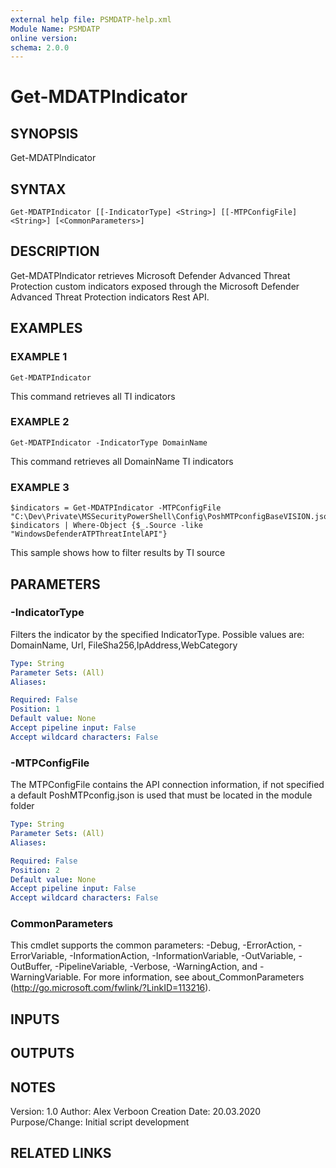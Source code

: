 ```yaml
---
external help file: PSMDATP-help.xml
Module Name: PSMDATP
online version:
schema: 2.0.0
---
```


# Get-MDATPIndicator

## SYNOPSIS
Get-MDATPIndicator

## SYNTAX

```
Get-MDATPIndicator [[-IndicatorType] <String>] [[-MTPConfigFile] <String>] [<CommonParameters>]
```

## DESCRIPTION
Get-MDATPIndicator retrieves Microsoft Defender Advanced Threat Protection custom indicators exposed
through the Microsoft Defender Advanced Threat Protection indicators Rest API.

## EXAMPLES

### EXAMPLE 1
```
Get-MDATPIndicator
```

This command retrieves all TI indicators

### EXAMPLE 2
```
Get-MDATPIndicator -IndicatorType DomainName
```

This command retrieves all DomainName TI indicators

### EXAMPLE 3
```
$indicators = Get-MDATPIndicator -MTPConfigFile "C:\Dev\Private\MSSecurityPowerShell\Config\PoshMTPconfigBaseVISION.json"
$indicators | Where-Object {$_.Source -like "WindowsDefenderATPThreatIntelAPI"}
```


This sample shows how to filter results by TI source

## PARAMETERS

### -IndicatorType
Filters the indicator by the specified IndicatorType.
Possible values are: DomainName, Url, FileSha256,IpAddress,WebCategory

```yaml
Type: String
Parameter Sets: (All)
Aliases:

Required: False
Position: 1
Default value: None
Accept pipeline input: False
Accept wildcard characters: False
```

### -MTPConfigFile
The MTPConfigFile contains the API connection information, if not specified a default PoshMTPconfig.json  is used that must be located in the module folder

```yaml
Type: String
Parameter Sets: (All)
Aliases:

Required: False
Position: 2
Default value: None
Accept pipeline input: False
Accept wildcard characters: False
```

### CommonParameters
This cmdlet supports the common parameters: -Debug, -ErrorAction, -ErrorVariable, -InformationAction, -InformationVariable, -OutVariable, -OutBuffer, -PipelineVariable, -Verbose, -WarningAction, and -WarningVariable.
For more information, see about_CommonParameters (http://go.microsoft.com/fwlink/?LinkID=113216).

## INPUTS

## OUTPUTS

## NOTES
Version:        1.0
Author:         Alex Verboon
Creation Date:  20.03.2020
Purpose/Change: Initial script development

## RELATED LINKS

